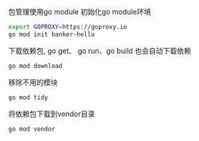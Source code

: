 包管理使用go module
初始化go module环境

```sh
export GOPROXY=https://goproxy.io
go mod init hanker-hello
```

下载依赖包,
go get、 go run、go build 也会自动下载依赖

```sh
go mod download
```

移除不用的模块

```sh
go mod tidy
```

将依赖包下载到vendor目录

```sh
go mod vendor
```

